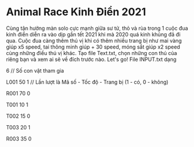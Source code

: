 # Animal Race Kinh Điển 2021
Cùng tận hưởng màn solo cực mạnh giữa sư tử, thỏ và rùa trong 1 cuộc đua kinh điển diễn ra vào dịp gần tết 2021 khi mà 2020 quá kinh khủng đã đi qua.
Cuộc đua càng thêm thú vị khi có thêm nhiều trang bị như mai vàng giúp x5 speed, tai thông minh giúp + 30 speed, móng sắt giúp x2 speed cùng những điều thú vị khác.
Tạo file Text.txt, chọn những con thú của riêng bạn và xem ai sẽ về đích trước nào. Let's go!
File INPUT.txt dạng


6 // Số con vật tham gia

L001 50 1 // Lần lượt là Mã số - Tốc độ - Trang bị (1 - có, 0 - không)

R001 70 0

T001 10 1

T002 15 0

T003 20 1

R003 35 0

